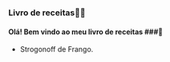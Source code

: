 ### Livro de receitas:man_cook: ### 

#### Olá! Bem vindo ao meu livro de receitas ###:shallow_pan_of_food:

* Strogonoff de Frango.
